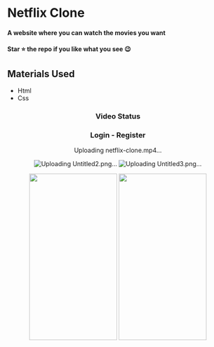 <div><h1>Netflix Clone</h1></div>
<h4>A website where you can watch the movies you want</h4>
 <h4>Star ⭐ the repo if you like what you see 😉 </h4>
 <div>
 <h2>Materials Used</h2>
 <ul>
   <li>Html</li>
   <li>Css</li>
 </ul>  
 </di>
 

<div align='center'><h3>Video Status</h3></div>
<div align='center'>
 
 <div align='center'><h3>Login - Register</h3></div>
 <div align='center'>

Uploading netflix-clone.mp4…

![Uploading Untitled2.png…]()
![Uploading Untitled3.png…]()

<img height='380' width='200' src="Uploading Untitled1.png"> </img>
<img height='380' width='200' src="https://user-images.githubusercontent.com/56825677/160231423-3ae9342a-ade4-418f-b572-fc0b863429ca.png"> </img>
</div>



  
</div>





